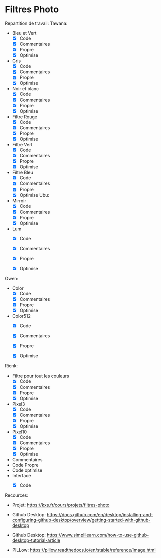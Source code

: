 
# Filtres Photo

Repartition de travail:
Tawana:
- Bleu et Vert
	- [x] Code
	- [x] Commentaires
	- [x] Propre
	- [x] Optimise
- Gris
	- [x] Code
	- [x] Commentaires
	- [x] Propre
	- [x] Optimise
- Noir et blanc
	- [x] Code
	- [x] Commentaires
	- [x] Propre
	- [x] Optimise
- Filtre Rouge
	- [x] Code
	- [x] Commentaires
	- [x] Propre
	- [x] Optimise
- Filtre Vert
	- [x] Code
	- [x] Commentaires
	- [x] Propre
	- [x] Optimise
- Filtre Bleu
	- [x] Code
	- [x] Commentaires
	- [x] Propre
	- [x] Optimise
Ubu:
- Mirroir
	- [x] Code
	- [x] Commentaires
	- [x] Propre
	- [x] Optimise
- Lum
	- [x] Code
	- [x] Commentaires
	- [x] Propre
	- [x] Optimise

  

Owen:
- Color
	- [x] Code
	- [x] Commentaires
	- [x] Propre
	- [x] Optimise
- Color512
	- [x] Code
	- [x] Commentaires
	- [x] Propre
	- [x] Optimise

  

Rienk:
- Filtre pour tout les couleurs
	- [x] Code
	- [x] Commentaires
	- [x] Propre
	- [x] Optimise

- Pixel3
	- [x] Code
	- [x] Commentaires
	- [x] Propre
	- [x] Optimise
- Pixel10
	- [x] Code
	- [x] Commentaires
	- [x] Propre
	- [x] Optimise
- Commentaires
- Code Propre
- Code optimise
- Interface
	- [x] Code




Recources:

- Projet: https://kxs.fr/cours/projets/filtres-photo

- Github Desktop: https://docs.github.com/en/desktop/installing-and-configuring-github-desktop/overview/getting-started-with-github-desktop

- Github Desktop: https://www.simplilearn.com/how-to-use-github-desktop-tutorial-article

- PILLow: https://pillow.readthedocs.io/en/stable/reference/Image.html
